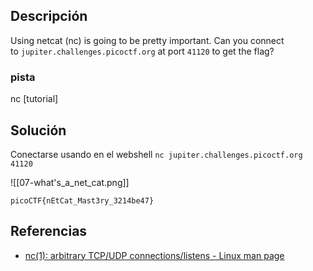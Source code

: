 ## Descripción 

Using netcat (nc) is going to be pretty important. Can you connect to `jupiter.challenges.picoctf.org` at port `41120` to get the flag?

### pista

nc [tutorial]

## Solución

Conectarse usando en el webshell `nc jupiter.challenges.picoctf.org 41120`


![[07-what's_a_net_cat.png]]

```
picoCTF{nEtCat_Mast3ry_3214be47}
```

## Referencias

- [nc(1): arbitrary TCP/UDP connections/listens - Linux man page](https://linux.die.net/man/1/nc)